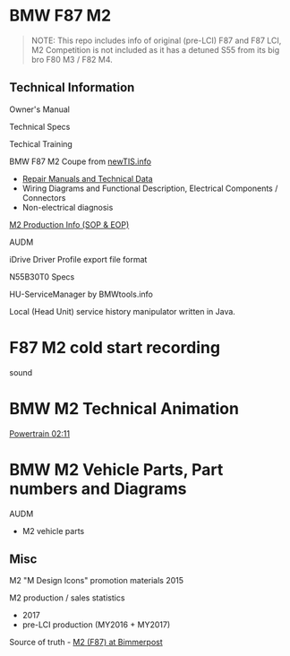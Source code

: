 # BMW F87 M2

> NOTE: This repo includes info of original (pre-LCI) F87 and F87 LCI, M2 Competition is not included as it has a detuned S55 from its big bro F80 M3 / F82 M4.

## Technical Information

Owner's Manual

Technical Specs

Techical Training

BMW F87 M2 Coupe from [newTIS.info](https://newtis.info)
- [Repair Manuals and Technical Data](https://newtis.info/tisv2/a/en/f87-m2-cou/repair-manuals/) 
- Wiring Diagrams and Functional Description, Electrical Components / Connectors
- Non-electrical diagnosis

[M2 Production Info (SOP & EOP)](https://www.bimmerarchive.org/e-code/f87.html)

AUDM

iDrive Driver Profile export file format

N55B30T0 Specs

HU-ServiceManager by BMWtools.info

Local (Head Unit) service history  manipulator written in Java.


# F87 M2 cold start recording
sound

# BMW M2 Technical Animation

[Powertrain 02:11](https://youtu.be/xx586o5cwFk)

# BMW M2 Vehicle Parts, Part numbers and Diagrams

AUDM

- M2 vehicle parts


## Misc

M2 "M Design Icons" promotion materials 2015

M2 production / sales statistics
- 2017
- pre-LCI production (MY2016 + MY2017)


Source of truth - [M2 (F87) at Bimmerpost](https://f87.bimmerpost.com/forums/showthread.php?t=1201088)
